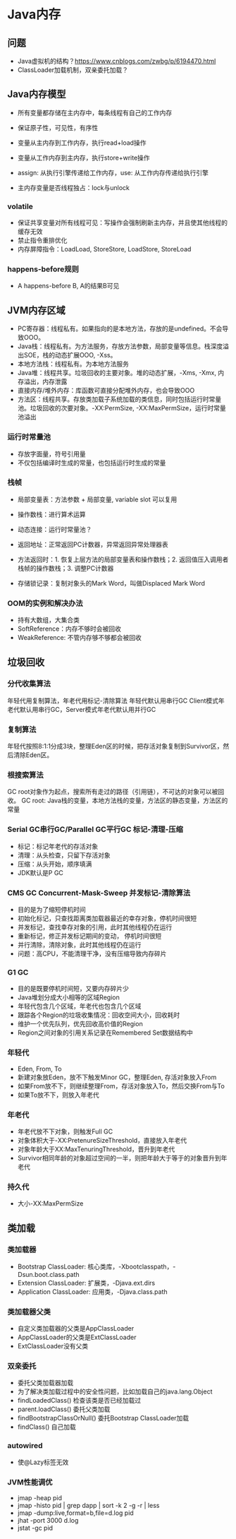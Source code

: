 # Java内存

## 问题
* Java虚拟机的结构？https://www.cnblogs.com/zwbg/p/6194470.html
* ClassLoader加载机制，双亲委托加载？


## Java内存模型
* 所有变量都存储在主内存中，每条线程有自己的工作内存
* 保证原子性，可见性，有序性

* 变量从主内存到工作内存，执行read+load操作
* 变量从工作内存到主内存，执行store+write操作
* assign: 从执行引擎传递给工作内存，use: 从工作内存传递给执行引擎
* 主内存变量是否线程独占：lock与unlock

### volatile
* 保证共享变量对所有线程可见：写操作会强制刷新主内存，并且使其他线程的缓存无效
* 禁止指令重排优化
* 内存屏障指令：LoadLoad, StoreStore, LoadStore, StoreLoad

### happens-before规则
* A happens-before B, A的结果B可见

## JVM内存区域
* PC寄存器：线程私有。如果指向的是本地方法，存放的是undefined。不会导致OOO。
* Java栈：线程私有。为方法服务，存放方法参数，局部变量等信息。栈深度溢出SOE，栈的动态扩展OOO, -Xss。
* 本地方法栈：线程私有。为本地方法服务
* Java堆：线程共享。垃圾回收的主要对象。堆的动态扩展，-Xms, -Xmx, 内存溢出，内存泄露
* 直接内存/堆外内存：库函数可直接分配堆外内存，也会导致OOO
* 方法区：线程共享。存放类加载子系统加载的类信息，同时包括运行时常量池。垃圾回收的次要对象。-XX:PermSize, -XX:MaxPermSize，运行时常量池溢出

### 运行时常量池
* 存放字面量，符号引用量
* 不仅包括编译时生成的常量，也包括运行时生成的常量

### 栈帧
* 局部变量表：方法参数 + 局部变量, variable slot 可以复用
* 操作数栈：进行算术运算
* 动态连接：运行时常量池？
* 返回地址：正常返回PC计数器，异常返回异常处理器表
* 方法返回时：1. 恢复上层方法的局部变量表和操作数栈；2. 返回值压入调用者栈帧的操作数栈；3. 调整PC计数器

* 存储锁记录：复制对象头的Mark Word，叫做Displaced Mark Word



### OOM的实例和解决办法
* 持有大数组，大集合类
* SoftReference：内存不够时会被回收
* WeakReference: 不管内存够不够都会被回收


## 垃圾回收

### 分代收集算法
年轻代用复制算法，年老代用标记-清除算法
年轻代默认用串行GC
Client模式年老代默认用串行GC，Server模式年老代默认用并行GC

### 复制算法
年轻代按照8:1:1分成3块，整理Eden区的时候，把存活对象复制到Survivor区，然后清除Eden区。

### 根搜索算法
GC root对象作为起点，搜索所有走过的路径（引用链），不可达的对象可以被回收。
GC root: Java栈的变量，本地方法栈的变量，方法区的静态变量，方法区的常量

### Serial GC串行GC/Parallel GC平行GC 标记-清理-压缩
* 标记：标记年老代的存活对象
* 清理：从头检查，只留下存活对象
* 压缩：从头开始，顺序填满
* JDK默认是P GC

### CMS GC Concurrent-Mask-Sweep 并发标记-清除算法
* 目的是为了缩短停机时间
* 初始化标记，只查找距离类加载器最近的幸存对象，停机时间很短
* 并发标记，查找幸存对象的引用，此时其他线程仍在运行
* 重新标记，修正并发标记期间的变动， 停机时间很短
* 并行清除，清除对象，此时其他线程仍在运行
* 问题：高CPU，不能清理干净，没有压缩导致内存碎片

### G1 GC
* 目的是既要停机时间短，又要内存碎片少
* Java堆划分成大小相等的区域Region
* 年轻代包含几个区域，年老代也包含几个区域
* 跟踪各个Region的垃圾收集情况：回收空间大小，回收耗时
* 维护一个优先队列，优先回收高价值的Region
* Region之间对象的引用关系记录在Remembered Set数据结构中


### 年轻代
* Eden, From, To
* 新建对象放Eden，放不下触发Minor GC，整理Eden, 存活对象放入From
* 如果From放不下，则继续整理From，存活对象放入To，然后交换From与To
* 如果To放不下，则放入年老代

### 年老代
* 年老代放不下对象，则触发Full GC
* 对象体积大于-XX:PretenureSizeThreshold，直接放入年老代
* 对象年龄大于XX:MaxTenuringThreshold，晋升到年老代
* Survivor相同年龄的对象超过空间的一半，则把年龄大于等于的对象晋升到年老代

### 持久代
* 大小-XX:MaxPermSize


## 类加载

### 类加载器
* Bootstrap ClassLoader: 核心类库，-Xbootclasspath，-Dsun.boot.class.path
* Extension ClassLoader: 扩展类，-Djava.ext.dirs
* Application ClassLoader: 应用类，-Djava.class.path

### 类加载器父类
* 自定义类加载器的父类是AppClassLoader
* AppClassLoader的父类是ExtClassLoader
* ExtClassLoader没有父类

### 双亲委托
* 委托父类加载器加载
* 为了解决类加载过程中的安全性问题，比如加载自己的java.lang.Object
* findLoadedClass() 检查该类是否已经加载过
* parent.loadClass() 委托父类加载
* findBootstrapClassOrNull() 委托Bootstrap ClassLoader加载
* findClass() 自己加载

### autowired
* 使@Lazy标签无效

### JVM性能调优
- jmap -heap pid
- jmap -histo pid | grep dapp | sort -k 2 -g -r | less
- jmap -dump:live,format=b,file=d.log pid
- jhat -port 3000 d.log
- jstat -gc pid










